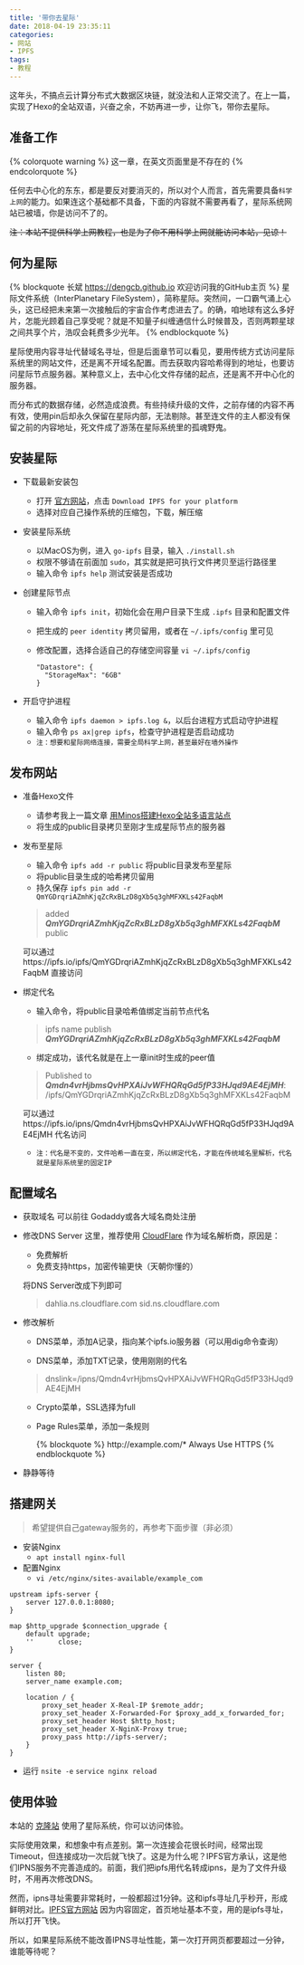 ```yaml
---
title: '带你去星际'
date: 2018-04-19 23:35:11
categories:
- 网站
- IPFS
tags:
- 教程
---
```

这年头，不搞点云计算分布式大数据区块链，就没法和人正常交流了。在上一篇，实现了Hexo的全站双语，兴奋之余，不妨再进一步，让你飞，带你去星际。

<!--more-->

## 准备工作
{% colorquote warning %}
这一章，在英文页面里是不存在的
{% endcolorquote %}

任何去中心化的东东，都是要反对要消灭的，所以对个人而言，首先需要具备`科学上网`的能力。如果连这个基础都不具备，下面的内容就不需要再看了，星际系统网站已被墙，你是访问不了的。

~~注：本站不提供科学上网教程，也是为了你不用科学上网就能访问本站，见谅！~~

## 何为星际
{% blockquote 长斌 https://dengcb.github.io 欢迎访问我的GitHub主页 %}
星际文件系统（InterPlanetary FileSystem），简称星际。突然间，一口霸气涌上心头，这已经把未来第一次接触后的宇宙合作考虑进去了。的确，咱地球有这么多好片，怎能光顾着自己享受呢？就是不知量子纠缠通信什么时候普及，否则两颗星球之间共享个片，浩叹会耗费多少光年。
{% endblockquote %}

星际使用内容寻址代替域名寻址，但是后面章节可以看见，要用传统方式访问星际系统里的网站文件，还是离不开域名配置。而去获取内容哈希得到的地址，也要访问星际节点服务器。某种意义上，去中心化文件存储的起点，还是离不开中心化的服务器。

而分布式的数据存储，必然造成浪费。有些持续升级的文件，之前存储的内容不再有效，使用pin后却永久保留在星际内部，无法剔除。甚至连文件的主人都没有保留之前的内容地址，死文件成了游荡在星际系统里的孤魂野鬼。

## 安装星际
- 下载最新安装包
  - 打开 [官方网站](https://ipfs.io/docs/install/)，点击 `Download IPFS for your platform`
  - 选择对应自己操作系统的压缩包，下载，解压缩
  
  
- 安装星际系统
  - 以MacOS为例，进入 `go-ipfs` 目录，输入 `./install.sh`
  - 权限不够请在前面加 `sudo`，其实就是把可执行文件拷贝至运行路径里
  - 输入命令 `ipfs help` 测试安装是否成功
  
  
- 创建星际节点
  - 输入命令 `ipfs init`，初始化会在用户目录下生成 `.ipfs` 目录和配置文件
  - 把生成的 `peer identity` 拷贝留用，或者在 `~/.ipfs/config` 里可见
  - 修改配置，选择合适自己的存储空间容量 `vi ~/.ipfs/config`

        "Datastore": {
          "StorageMax": "6GB"
        }
  
  
- 开启守护进程
  - 输入命令 `ipfs daemon > ipfs.log &`，以后台进程方式启动守护进程
  - 输入命令 `ps ax|grep ipfs`，检查守护进程是否启动成功
  - `注：想要和星际网络连接，需要全局科学上网，甚至最好在墙外操作`

## 发布网站
- 准备Hexo文件
  - 请参考我上一篇文章 [用Minos搭建Hexo全站多语言站点](/zh/hexo-minos-multi-language/)
  - 将生成的public目录拷贝至刚才生成星际节点的服务器
  
  
- 发布至星际
  - 输入命令 `ipfs add -r public` 将public目录发布至星际
  - 将public目录生成的哈希拷贝留用
  - 持久保存 `ipfs pin add -r QmYGDrqriAZmhKjqZcRxBLzD8gXb5q3ghMFXKLs42FaqbM`
  > added ***QmYGDrqriAZmhKjqZcRxBLzD8gXb5q3ghMFXKLs42FaqbM*** public

    可以通过https://ipfs.io/ipfs/QmYGDrqriAZmhKjqZcRxBLzD8gXb5q3ghMFXKLs42FaqbM 直接访问
  
  
- 绑定代名
  - 输入命令，将public目录哈希值绑定当前节点代名
  > ipfs name publish ***QmYGDrqriAZmhKjqZcRxBLzD8gXb5q3ghMFXKLs42FaqbM***

  - 绑定成功，该代名就是在上一章init时生成的peer值
  > Published to ***Qmdn4vrHjbmsQvHPXAiJvWFHQRqGd5fP33HJqd9AE4EjMH***: /ipfs/QmYGDrqriAZmhKjqZcRxBLzD8gXb5q3ghMFXKLs42FaqbM

    可以通过https://ipfs.io/ipns/Qmdn4vrHjbmsQvHPXAiJvWFHQRqGd5fP33HJqd9AE4EjMH 代名访问

  - `注：代名是不变的，文件哈希一直在变，所以绑定代名，才能在传统域名里解析，代名就是星际系统里的固定IP`

## 配置域名
- 获取域名
  可以前往 Godaddy或各大域名商处注册
  
  
- 修改DNS Server
  这里，推荐使用 [CloudFlare](https://www.cloudflare.com) 作为域名解析商，原因是：
  - 免费解析
  - 免费支持https，加密传输更快（天朝你懂的）

  将DNS Server改成下列即可
  > dahlia.ns.cloudflare.com
  > sid.ns.cloudflare.com
  
  
- 修改解析
  - DNS菜单，添加A记录，指向某个ipfs.io服务器（可以用dig命令查询）

  - DNS菜单，添加TXT记录，使用刚刚的代名
  > dnslink=/ipns/Qmdn4vrHjbmsQvHPXAiJvWFHQRqGd5fP33HJqd9AE4EjMH

  - Crypto菜单，SSL选择为full
  - Page Rules菜单，添加一条规则

    {% blockquote %}
    ht<span>tp://</span>exa<span>mple.c</span>om/*
    Always Use HTTPS
    {% endblockquote %}
  
  
- 静静等待

## 搭建网关
> 希望提供自己gateway服务的，再参考下面步骤（非必须）

- 安装Nginx
  - `apt install nginx-full`
- 配置Nginx
  - `vi /etc/nginx/sites-available/example_com`
``` nginx
upstream ipfs-server {
    server 127.0.0.1:8080;
}

map $http_upgrade $connection_upgrade {
    default upgrade;
    ''      close;
}

server {
    listen 80;
    server_name example.com;

    location / {
        proxy_set_header X-Real-IP $remote_addr;
        proxy_set_header X-Forwarded-For $proxy_add_x_forwarded_for;
        proxy_set_header Host $http_host;
        proxy_set_header X-NginX-Proxy true;
        proxy_pass http://ipfs-server/;
    }
}
```
  - 运行 `nsite -e` `service nginx reload`

## 使用体验
本站的 [克隆站](https://dengcb.net) 使用了星际系统，你可以访问体验。

实际使用效果，和想象中有点差别。第一次连接会花很长时间，经常出现Timeout，但连接成功一次后就飞快了。这是为什么呢？IPFS官方承认，这是他们IPNS服务不完善造成的。前面，我们把ipfs用代名转成ipns，是为了文件升级时，不用再次修改DNS。

然而，ipns寻址需要非常耗时，一般都超过1分钟。这和ipfs寻址几乎秒开，形成鲜明对比。[IPFS官方网站](https://ipfs.io) 因为内容固定，首页地址基本不变，用的是ipfs寻址，所以打开飞快。

所以，如果星际系统不能改善IPNS寻址性能，第一次打开网页都要超过一分钟，谁能等待呢？